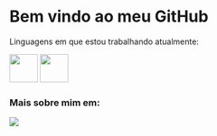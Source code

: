 # Bem vindo ao meu GitHub
Linguagens em que estou trabalhando atualmente: 

<div display = "inline">
  <img src="https://cdn.jsdelivr.net/gh/devicons/devicon/icons/python/python-original.svg" width = "50"/>
  <img src="https://cdn.jsdelivr.net/gh/devicons/devicon/icons/mysql/mysql-original.svg" width = "50"/>
</div>

### Mais sobre mim em:

<a href = "https://www.linkedin.com/in/guilhermevalerioo/">
  <img src = "https://img.shields.io/badge/linkedin-%230077B5.svg?style=for-the-badge&logo=linkedin&logoColor=white"/> 
</a>
